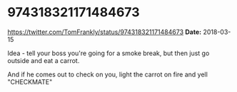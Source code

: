 # 974318321171484673
https://twitter.com/TomFrankly/status/974318321171484673
**Date:** 2018-03-15

Idea - tell your boss you're going for a smoke break, but then just go outside and eat a carrot. 

And if he comes out to check on you, light the carrot on fire and yell "CHECKMATE"
